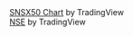 <!-- TradingView Widget BEGIN -->
<div class="tradingview-widget-container">
  <div id="tradingview_e2038"></div>
  <div class="tradingview-widget-copyright"><a href="https://in.tradingview.com/symbols/BSE-SNSX50/" rel="noopener" target="_blank"><span class="blue-text">SNSX50 Chart</span></a> by TradingView</div>
  <script type="text/javascript" src="https://s3.tradingview.com/tv.js"></script>
  <script type="text/javascript">
  new TradingView.widget(
  {
  "autosize": true,
  "symbol": "BSE:SNSX50",
  "interval": "D",
  "timezone": "Asia/Kolkata",
  "theme": "light",
  "style": "1",
  "locale": "in",
  "toolbar_bg": "#f1f3f6",
  "enable_publishing": false,
  "allow_symbol_change": true,
  "container_id": "tradingview_e2038"
}
  );
  </script>
</div>
<!-- TradingView Widget END -->


<!-- TradingView Widget BEGIN -->
<div class="tradingview-widget-container">
  <div id="tradingview_59a0f"></div>
  <div class="tradingview-widget-copyright"><a href="https://in.tradingview.com/symbols/NSE-TCS/" rel="noopener" target="_blank"><span class="blue-text">NSE</span></a> by TradingView</div>
  <script type="text/javascript" src="https://s3.tradingview.com/tv.js"></script>
  <script type="text/javascript">
  new TradingView.MediumWidget(
  {
  "symbols": [
    [
      "NSE",
      "NSE:TCS|12M"
    ],
    [
      "BSE",
      "BSE:TCS|1D"
    ]
  ],
  "chartOnly": false,
  "width": "100%",
  "height": "100%",
  "locale": "in",
  "colorTheme": "light",
  "gridLineColor": "#F0F3FA",
  "trendLineColor": "#2196F3",
  "fontColor": "#787B86",
  "underLineColor": "#E3F2FD",
  "isTransparent": false,
  "autosize": true,
  "container_id": "tradingview_59a0f"
}
  );
  </script>
</div>
<!-- TradingView Widget END -->
